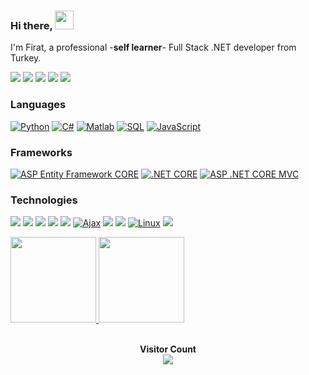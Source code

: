 ###  Hi there, <img width="30" src="https://camo.githubusercontent.com/e8e7b06ecf583bc040eb60e44eb5b8e0ecc5421320a92929ce21522dbc34c891/68747470733a2f2f6d656469612e67697068792e636f6d2f6d656469612f6876524a434c467a6361737252346961377a2f67697068792e676966">

I'm Firat, a professional -**self learner**- Full Stack .NET developer from Turkey.

[![](https://img.shields.io/badge/LinkedIn-blue)](https://linkedin.com/in/firatbezir)
[![](https://img.shields.io/badge/-Discord-FFF?&logo=Discord)](https://discord.gg/1120715711820603392)
[![](https://img.shields.io/badge/YouTube-red)](https://www.youtube.com/channel/UCNZltaZhNQa2IYBAC5smrMA)
[![](https://img.shields.io/badge/-Reddit-FFF?&logo=reddit)]([https://www.reddit.com/user/Ra1nbow1](https://www.reddit.com/user/greemLeaf))
[![](https://img.shields.io/badge/Quora-red)](https://www.quora.com/profile/F%C4%B1rat-Bezir)

### Languages
[![Python](https://img.shields.io/badge/-Python-e6e321?&logo=Python&style=for-the-badge)](https://github.com/firatbezir)
[![C#](https://img.shields.io/badge/-C%23-8A2BE2?&logo=C%20Sharp&logoColor=239120&style=for-the-badge)](https://github.com/firatbezir)
[![Matlab](https://img.shields.io/badge/-Matlab-CD5B45?&logo=Matlab&logoColor=0076A8&style=for-the-badge)](https://github.com/firatbezir)
[![SQL](https://img.shields.io/badge/-SQL-218be6?&logo=MySQL&logoColor=eb8f3e&style=for-the-badge)](https://github.com/firatbezir)
[![JavaScript](https://img.shields.io/badge/-JavaScript-F0FFFF?&logo=JavaScript&style=for-the-badge)](https://github.com/firatbezir)

### Frameworks

[![ASP Entity Framework CORE](https://img.shields.io/badge/-ASP%20Entity%20Framework%20CORE-9932CC?&logo=.NET&logoColor=512BD4&style=for-the-badge)](https://github.com/firatbezir)
[![.NET CORE](https://img.shields.io/badge/-.NET%20CORE-9932CC?&logo=.NET&logoColor=512BD4&style=for-the-badge)](https://github.com/firatbezir)
[![ASP .NET CORE MVC](https://img.shields.io/badge/-ASP%20.NET%20CORE%20MVC-9932CC?&logo=.NET&logoColor=512BD4&style=for-the-badge)](https://github.com/firatbezir)

### Technologies

[![](https://img.shields.io/badge/-HTML-F0FFFF?&logo=html5&style=for-the-badge)](https://github.com/firatbezir)
[![](https://img.shields.io/badge/-CSS-F0FFFF?&logo=css3&logoColor=1572B6&style=for-the-badge)](https://github.com/firatbezir)
[![](https://img.shields.io/badge/-Bootstrap-F0FFFF?&logo=Bootstrap&style=for-the-badge)](https://github.com/firatbezir)
[![](https://img.shields.io/badge/-jQuery-FFF8DC?&logo=jQuery&logoColor=0769AD&style=for-the-badge)](https://github.com/firatbezir)
[![](https://img.shields.io/badge/-React-FFF8DC?&logo=React&style=for-the-badge)](https://github.com/firatbezir)
[![Ajax](https://img.shields.io/badge/-Ajax-FFB90F?&logo=Ajax&logoColor=0098E4&style=for-the-badge)](https://github.com/firatbezir)
[![](https://img.shields.io/badge/-Git-F0FFFF?&logo=Git&style=for-the-badge)](https://github.com/firatbezir)
[![](https://img.shields.io/badge/-Docker-F0FFFF?&logo=Docker&style=for-the-badge)](https://github.com/firatbezir)
[![Linux](https://img.shields.io/badge/-Linux-F0FFFF?&logo=Linux&logoColor=FCC624&style=for-the-badge)](https://github.com/firatbezir)
[![](https://img.shields.io/badge/-Sass-F0FFFF?&logo=sass&logoColor=CC6699&style=for-the-badge)](https://github.com/firatbezir)



<a href="https://github.com/firatbezir">
  <img height="137px" src="https://github-readme-stats.vercel.app/api?username=firatbezir&hide_title=true&hide_border=true&show_icons=true&include_all_commits=true&count_private=true&line_height=21&text_color=000&icon_color=000&bg_color=0,ea6161,ffc64d,fffc4d,52fa5a&theme=graywhite"/>  
</a>

<a href="https://github.com/firatbezir">
  <img height="137px" src="https://github-readme-stats.vercel.app/api/top-langs/?username=firatbezir&hide_title=true&hide_border=true&layout=compact&langs_count=6&text_color=000&icon_color=fff&bg_color=0,52fa5a,4dfcff,c64dff&theme=graywhite" />
</a>

<br>
<br>
<p align="center"> 
  <strong>Visitor Count</strong>
  <br>
  <a href="[https://github.com/firatbezir]">
    <img src="https://profile-counter.glitch.me/firatbezir/count.svg" />
  </a>
</p>

